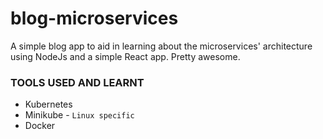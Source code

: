 # blog-microservices

A simple blog app to aid in learning about the microservices' architecture using NodeJs and a simple React app. Pretty awesome.

### TOOLS USED AND LEARNT
* Kubernetes
* Minikube - `Linux specific`
* Docker
